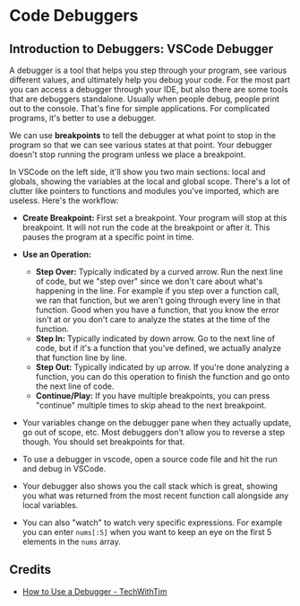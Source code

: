 # Code Debuggers

## Introduction to Debuggers: VSCode Debugger
A debugger is a tool that helps you step through your program, see various different values, and ultimately help you debug your code. For the most part you can access a debugger through your IDE, but also there are some tools that are debuggers standalone. Usually when people debug, people print out to the console. That's fine for simple applications. For complicated programs, it's better to use a debugger.

We can use **breakpoints** to tell the debugger at what point to stop in the program so that we can see various states at that point. Your debugger doesn't stop running the program unless we place a breakpoint. 

In VSCode on the left side, it'll show you two main sections: local and globals, showing the variables at the local and global scope. There's a lot of clutter like pointers to functions and modules you've imported, which are useless. Here's the workflow: 

- **Create Breakpoint:** First set a breakpoint. Your program will stop at this breakpoint. It will not run the code at the breakpoint or after it. This pauses the program at a specific point in time.
- **Use an Operation:**
  - **Step Over:** Typically indicated by a curved arrow. Run the next line of code, but we "step over" since we don't care about what's happening in the line. For example if you step over a function call, we ran that function, but we aren't going through every line in that function. Good when you have a function, that you know the error isn't at or you don't care to analyze the states at the time of the function. 
  - **Step In:** Typically indicated by down arrow. Go to the next line of code, but if it's a function that you've defined, we actually analyze that function line by line.
  - **Step Out:** Typically indicated by up arrow. If you're done analyzing a function, you can do this operation to finish the function and go onto the next line of code.
  - **Continue/Play:** If you have multiple breakpoints, you can press "continue" multiple times to skip ahead to the next breakpoint. 

- Your variables change on the debugger pane when they actually update, go out of scope, etc. Most debuggers don't allow you to reverse a step though. You should set breakpoints for that.
- To use a debugger in vscode, open a source code file and hit the run and debug in VSCode.
- Your debugger also shows you the call stack which is great, showing you what was returned from the most recent function call alongside any local variables. 
- You can also "watch" to watch very specific expressions. For example you can enter `nums[:5]` when you want to keep an eye on the first 5 elements in the `nums` array.

## Credits
- [How to Use a Debugger - TechWithTim](https://www.youtube.com/watch?v=7qZBwhSlfOo)
